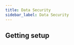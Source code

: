 ```yaml
---
title: Data Security
sidebar_label: Data Security
---
```


<head>
  <title>Data Security | Enium Documentation</title>
  <meta
    name="description"
    content=""
  />
</head>


## Getting setup